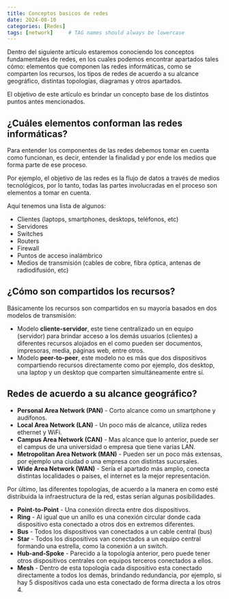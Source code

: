 ```yaml
---
title: Conceptos basicos de redes
date: 2024-08-10
categories: [Redes]
tags: [network]     # TAG names should always be lowercase
---
```


Dentro del siguiente artículo estaremos conociendo los conceptos fundamentales de redes, en los cuales podemos encontrar apartados tales cómo: elementos que componen las redes informáticas, como se comparten los recursos, los tipos de redes de acuerdo a su alcance geográfico, distintas topologías, diagramas y otros apartados.

El objetivo de este artículo es brindar un concepto base de los distintos puntos antes mencionados.

## ¿Cuáles elementos conforman las redes informáticas?

Para entender los componentes de las redes debemos tomar en cuenta como funcionan, es decir, entender la finalidad y por ende los medios que forma parte de ese proceso.

Por ejemplo, el objetivo de las redes es la flujo de datos a través de medios tecnológicos, por lo tanto, todas las partes involucradas en el proceso son elementos a tomar en cuenta. 

Aquí tenemos una lista de algunos:

- Clientes (laptops, smartphones, desktops, teléfonos, etc)
- Servidores
- Switches
- Routers
- Firewall
- Puntos de acceso inalámbrico
- Medios de transmisión (cables de cobre, fibra óptica, antenas de radiodifusión, etc)

## ¿Cómo son compartidos los recursos?

Básicamente los recursos son compartidos en su mayoría basados en dos modelos de transmisión:

- Modelo **cliente-servidor**, este tiene centralizado un en equipo (servidor) para brindar acceso a los demás usuarios (clientes) a diferentes recursos alojados en el como pueden ser documentos, impresoras, media, páginas web, entre otros.
- Modelo **peer-to-peer**, este modelo no es más que dos dispositivos compartiendo recursos directamente como por ejemplo, dos desktop, una laptop y un desktop que comparten simultáneamente entre sí. 

## Redes de acuerdo a su alcance geográfico? 

- **Personal Area Network (PAN)** - Corto alcance como un smartphone y audífonos. 
- **Local Area Network (LAN)** - Un poco más de alcance, utiliza redes ethernet y WiFi. 
- **Campus Area Network (CAN)** - Mas alcance que lo anterior, puede ser el campus de una universidad o empresa que tiene varias LAN. 
- **Metropolitan Area Network (MAN)** - Pueden ser un poco más extensas, por ejemplo una ciudad o una empresa con distintas sucursales. 
- **Wide Area Network (WAN)** - Sería el apartado más amplio, conecta distintas localidades o países, el internet es la mejor representación. 

Por último, las diferentes topologías, de acuerdo a la manera en como esté distribuida la infraestructura de la red, estas serían algunas posibilidades.

- **Point-to-Point** - Una conexión directa entre dos dispositivos.
- **Ring** - Al igual que un anillo es una conexión circular donde cada dispositivo esta conectado a otros dos en extremos diferentes. 
- **Bus** - Todos los dispositivos van conectados a un cable central (bus)
- **Star** - Todos los dispositivos van conectados a un equipo central formando una estrella, como la conexión a un switch.
- **Hub-and-Spoke** - Parecido a la topología anterior, pero puede tener otros dispositivos centrales con equipos terceros conectados a ellos.
- **Mesh** - Dentro de esta topología cada dispositivo esta conectado directamente a todos los demás, brindando redundancia, por ejemplo, si hay 5 dispositivos cada uno esta conectado de forma directa a los otros 4.  
